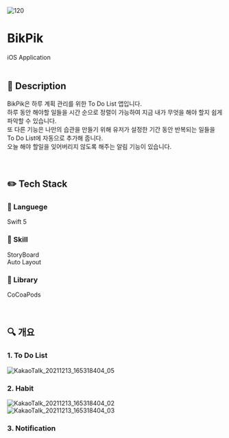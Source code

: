 ![120](https://user-images.githubusercontent.com/69495341/145795428-f2596a89-a897-4b7f-bc9a-5135cd7df0ff.png)
# BikPik
iOS Application
<br>
<br>

## :pencil: Description
BikPik은 하루 계획 관리를 위한 To Do List 앱입니다.  
하루 동안 해야할 일들을 시간 순으로 정렬이 가능하여 지금 내가 무엇을 해야 할지 쉽게 파악할 수 있습니다.  
또 다른 기능은 나만의 습관을 만들기 위해 유저가 설정한 기간 동안 반복되는 일들을 To Do List에 자동으로 추가해 줍니다.  
오늘 해야 할일을 잊어버리지 않도록 해주는 알림 기능이 있습니다.  
<br>
<br>

## :pencil2: Tech Stack

### :speech_balloon: Languege
Swift 5
### :wrench: Skill
StoryBoard  
Auto Layout  
### 📘 Library
CoCoaPods  
<br>
<br>

## :mag: 개요

### 1. To Do List

![KakaoTalk_20211213_165318404_05](https://user-images.githubusercontent.com/69495341/145805012-e2092d0d-328b-44ca-b4b7-be74463e354f.png)
### 2. Habit
![KakaoTalk_20211213_165318404_02](https://user-images.githubusercontent.com/69495341/145805009-83078c57-d60d-4ca2-bb1e-091cce7c82fa.png)
![KakaoTalk_20211213_165318404_03](https://user-images.githubusercontent.com/69495341/145805011-270285e7-a523-47aa-9313-59cd43e1329a.png)
### 3. Notification


